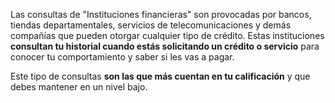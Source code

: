 Las consultas de "Instituciones financieras" son provocadas por bancos, tiendas departamentales, servicios de telecomunicaciones y demás compañías que pueden otorgar cualquier tipo de crédito. Estas instituciones **consultan tu historial cuando estás solicitando un crédito o servicio** para conocer tu comportamiento y saber si les vas a pagar.

Este tipo de consultas **son las que más cuentan en tu calificación** y que debes mantener en un nivel bajo.

